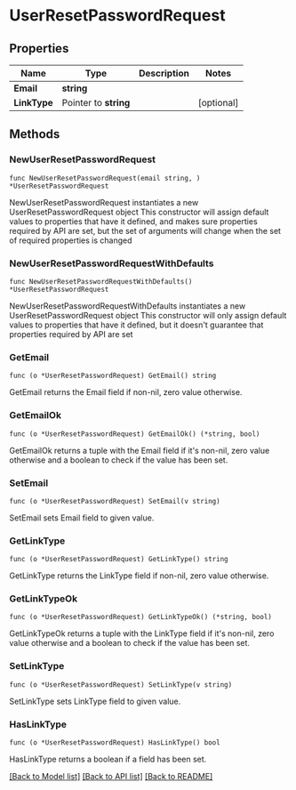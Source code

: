 # UserResetPasswordRequest

## Properties

Name | Type | Description | Notes
------------ | ------------- | ------------- | -------------
**Email** | **string** |  | 
**LinkType** | Pointer to **string** |  | [optional] 

## Methods

### NewUserResetPasswordRequest

`func NewUserResetPasswordRequest(email string, ) *UserResetPasswordRequest`

NewUserResetPasswordRequest instantiates a new UserResetPasswordRequest object
This constructor will assign default values to properties that have it defined,
and makes sure properties required by API are set, but the set of arguments
will change when the set of required properties is changed

### NewUserResetPasswordRequestWithDefaults

`func NewUserResetPasswordRequestWithDefaults() *UserResetPasswordRequest`

NewUserResetPasswordRequestWithDefaults instantiates a new UserResetPasswordRequest object
This constructor will only assign default values to properties that have it defined,
but it doesn't guarantee that properties required by API are set

### GetEmail

`func (o *UserResetPasswordRequest) GetEmail() string`

GetEmail returns the Email field if non-nil, zero value otherwise.

### GetEmailOk

`func (o *UserResetPasswordRequest) GetEmailOk() (*string, bool)`

GetEmailOk returns a tuple with the Email field if it's non-nil, zero value otherwise
and a boolean to check if the value has been set.

### SetEmail

`func (o *UserResetPasswordRequest) SetEmail(v string)`

SetEmail sets Email field to given value.


### GetLinkType

`func (o *UserResetPasswordRequest) GetLinkType() string`

GetLinkType returns the LinkType field if non-nil, zero value otherwise.

### GetLinkTypeOk

`func (o *UserResetPasswordRequest) GetLinkTypeOk() (*string, bool)`

GetLinkTypeOk returns a tuple with the LinkType field if it's non-nil, zero value otherwise
and a boolean to check if the value has been set.

### SetLinkType

`func (o *UserResetPasswordRequest) SetLinkType(v string)`

SetLinkType sets LinkType field to given value.

### HasLinkType

`func (o *UserResetPasswordRequest) HasLinkType() bool`

HasLinkType returns a boolean if a field has been set.


[[Back to Model list]](../README.md#documentation-for-models) [[Back to API list]](../README.md#documentation-for-api-endpoints) [[Back to README]](../README.md)


